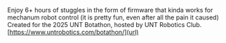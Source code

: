 Enjoy 6+ hours of stuggles in the form of firmware that kinda works for mechanum robot control (it is pretty fun, even after all the pain it caused)
Created for the 2025 UNT Botathon, hosted by UNT Robotics Club.
[https://www.untrobotics.com/botathon/](url)
